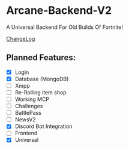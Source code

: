 # Arcane-Backend-V2
A Universal Backend For Old Builds Of Fortnite!

[ChangeLog](changelog.md)

## Planned Features:
- [x] Login
- [x] Database (MongoDB)
- [ ] Xmpp
- [ ] Re-Rolling item shop
- [ ] Working MCP
- [ ] Challenges
- [ ] BattlePass
- [ ] NewsV2
- [x] Discord Bot Integration
- [ ] Frontend
- [x] Universal